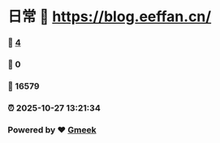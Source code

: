 # 日常 :link: https://blog.eeffan.cn/ 
### :page_facing_up: [4](https://blog.eeffan.cn//tag.html) 
### :speech_balloon: 0 
### :hibiscus: 16579 
### :alarm_clock: 2025-10-27 13:21:34 
### Powered by :heart: [Gmeek](https://github.com/Meekdai/Gmeek)
